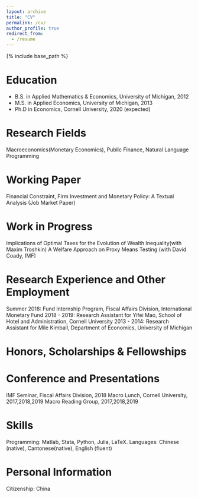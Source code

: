 ```yaml
---
layout: archive
title: "CV"
permalink: /cv/
author_profile: true
redirect_from:
  - /resume
---
```


{% include base_path %}

Education
======
* B.S. in Applied Mathematics & Economics, University of Michigan, 2012
* M.S. in Applied Economics, University of Michigan, 2013
* Ph.D in Economics, Cornell University, 2020 (expected)

Research Fields
======
Macroeconomics(Monetary Economics), Public Finance, Natural Language Programming 

Working Paper
======
Financial Constraint, Firm Investment and Monetary Policy: A Textual Analysis (Job Market Paper)

Work in Progress
======
Implications of Optimal Taxes for the Evolution of Wealth Inequality(with Maxim Troshkin)
A Welfare Approach on Proxy Means Testing (with David Coady, IMF)

Research Experience and Other Employment
=====
Summer 2018: Fund Internship Program, Fiscal Affairs Division, International Monetary Fund
2018 - 2019: Research Assistant for Yifei Mao, School of Hotel and Administration, Cornell University
2013 - 2014: Research Assistant for Mile Kimball, Department of Economics, University of Michigan

Honors, Scholarships & Fellowships
=====

Conference and Presentations
=====
IMF Seminar, Fiscal Affairs Division, 2018
Macro Lunch, Cornell University, 2017,2018,2019
Macro Reading Group, 2017,2018,2019

Skills
=====
Programming: Matlab, Stata, Python, Julia, LaTeX.
Languages: Chinese (native), Cantonese(native), English (fluent)

Personal Information
=====
Citizenship: China
